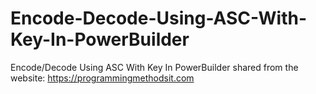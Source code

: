 # Encode-Decode-Using-ASC-With-Key-In-PowerBuilder
Encode/Decode Using ASC With Key In PowerBuilder
shared from the website: https://programmingmethodsit.com
